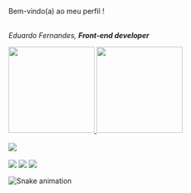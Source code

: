 <div align="start"> Bem-vindo(a) ao meu perfil ! </div>
<br>
<p align="start">
  <em>
   Eduardo Fernandes, <strong>Front-end developer</strong>
  </em>
</p>
  
 <div align="start">
   <a href="https://github.com/eduesf">
   <img height="170em" src="https://github-readme-stats.vercel.app/api?username=eduesf&show_icons=true&theme=tokyonight&include_all_commits=true&count_private=true"/>
   <img height="170em" src="https://github-readme-stats.vercel.app/api/top-langs/?username=eduesf&layout=compact&langs_count=6&theme=tokyonight"/>

</div>

<br>

<div align="start">
  <img src="https://skillicons.dev/icons?i=html,css,js,react,git,github"></img>
</div>
 
 <br>
 

<div align="start"> 
   <a target="_blank" href="https://www.linkedin.com/in/eduesf/" target="_blank"><img src="https://img.shields.io/badge/-LinkedIn-%230077B5?style=for-the-badge&logo=linkedin&logoColor=white" target="_blank"></a> 
   <a target="_blank" href="https://discord.com/channels/1007661709638512650/1013823304466964500" target="_blank"><img src="https://img.shields.io/badge/Discord-7289DA?style=for-the-badge&logo=discord&logoColor=white" target="_blank"></a>
   <a target="_blank" href="https://www.instagram.com/eduesf/" target="_blank"><img src="https://img.shields.io/badge/-Instagram-%23E4405F?style=for-the-badge&logo=instagram&logoColor=white" target="_blank"></a>
 
 
![Snake animation](https://github.com/devemdobro/devemdobro/blob/output/github-contribution-grid-snake.svg)

</div>
